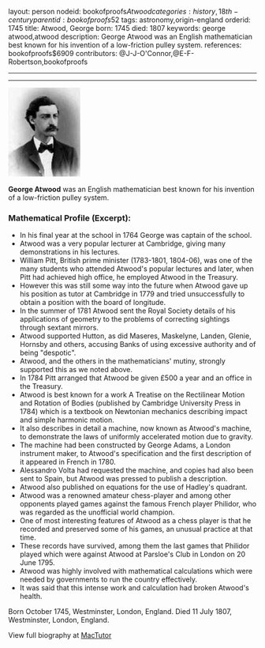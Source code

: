 layout: person
nodeid: bookofproofs$Atwood
categories: history,18th-century
parentid: bookofproofs$52
tags: astronomy,origin-england
orderid: 1745
title: Atwood, George
born: 1745
died: 1807
keywords: george atwood,atwood
description: George Atwood was an English mathematician best known for his invention of a low-friction pulley system.
references: bookofproofs$6909
contributors: @J-J-O'Connor,@E-F-Robertson,bookofproofs

---



---

![Atwood.jpg](https://github.com/bookofproofs/bookofproofs.github.io/blob/main/_sources/_assets/images/portraits/Atwood.jpg?raw=true)

**George Atwood** was an English mathematician best known for his invention of a low-friction pulley system.

### Mathematical Profile (Excerpt):
* In his final year at the school in 1764 George was captain of the school.
* Atwood was a very popular lecturer at Cambridge, giving many demonstrations in his lectures.
* William Pitt, British prime minister (1783-1801, 1804-06), was one of the many students who attended Atwood's popular lectures and later, when Pitt had achieved high office, he employed Atwood in the Treasury.
* However this was still some way into the future when Atwood gave up his position as tutor at Cambridge in 1779 and tried unsuccessfully to obtain a position with the board of longitude.
* In the summer of 1781 Atwood sent the Royal Society details of his applications of geometry to the problems of correcting sightings through sextant mirrors.
* Atwood supported Hutton, as did Maseres, Maskelyne, Landen, Glenie, Hornsby and others, accusing Banks of using excessive authority and of being "despotic".
* Atwood, and the others in the mathematicians' mutiny, strongly supported this as we noted above.
* In 1784 Pitt arranged that Atwood be given £500 a year and an office in the Treasury.
* Atwood is best known for a work A Treatise on the Rectilinear Motion and Rotation of Bodies (published by Cambridge University Press in 1784) which is a textbook on Newtonian mechanics describing impact and simple harmonic motion.
* It also describes in detail a machine, now known as Atwood's machine, to demonstrate the laws of uniformly accelerated motion due to gravity.
* The machine had been constructed by George Adams, a London instrument maker, to Atwood's specification and the first description of it appeared in French in 1780.
* Alessandro Volta had requested the machine, and copies had also been sent to Spain, but Atwood was pressed to publish a description.
* Atwood also published on equations for the use of Hadley's quadrant.
* Atwood was a renowned amateur chess-player and among other opponents played games against the famous French player Philidor, who was regarded as the unofficial world champion.
* One of most interesting features of Atwood as a chess player is that he recorded and preserved some of his games, an unusual practice at that time.
* These records have survived, among them the last games that Philidor played which were against Atwood at Parsloe's Club in London on 20 June 1795.
* Atwood was highly involved with mathematical calculations which were needed by governments to run the country effectively.
* It was said that this intense work and calculation had broken Atwood's health.

Born October 1745, Westminster, London, England. Died 11 July 1807, Westminster, London, England.

View full biography at [MacTutor](https://mathshistory.st-andrews.ac.uk/Biographies/Atwood/)
